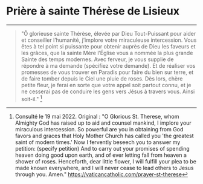 # Prière à sainte Thérèse de Lisieux

***

> "Ô glorieuse sainte Thérèse, élevée par Dieu Tout-Puissant pour aider et conseiller l’humanité, j’implore votre miraculeuse intercession. Vous êtes à tel point si puissante pour obtenir auprès de Dieu les faveurs et les grâces, que la sainte Mère l’Église vous a nommée la plus grande Sainte des temps modernes. Avec ferveur, je vous supplie de répondre à ma demande (spécifiez votre demande). Et de réaliser vos promesses de vous trouver en Paradis pour faire du bien sur terre, et de faire tomber depuis le Ciel une pluie de roses. Dès lors, chère petite fleur, je ferai en sorte que votre appel soit partout connu, et je ne cesserai pas de conduire les gens vers Jésus à travers vous. Ainsi soit-il." [^1]

[^1]: Consulté le 19 mai 2022. Original : "O Glorious St. Therese, whom Almighty God has raised up to aid and counsel mankind, I implore your miraculous intercession. So powerful are you in obtaining from God favors and graces that Holy Mother Church has called you 'the greatest saint of modern times.' Now I fervently beseech you to answer my petition: (specify petition) And to carry out your promises of spending heaven doing good upon earth, and of ever letting fall from heaven a shower of roses. Henceforth, dear little flower, I will fulfill your plea to be made known everywhere, and I will never cease to lead others to Jesus through you. Amen." https://vaticancatholic.com/prayer-st-therese

